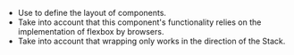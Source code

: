 - Use to define the layout of components.
- Take into account that this component's functionality relies on the implementation of flexbox by browsers.
- Take into account that wrapping only works in the direction of the Stack.
